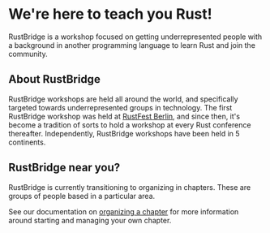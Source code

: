# We're here to teach you Rust!

RustBridge is a workshop focused on getting underrepresented people with a
background in another programming language to learn Rust and join the community.

## About RustBridge

RustBridge workshops are held all around the world, and specifically targeted
towards underrepresented groups in technology. The first RustBridge workshop was
held at [RustFest Berlin](https://2016.rustfest.eu/), and since then, it's
become a tradition of sorts to hold a workshop at every Rust conference
thereafter. Independently, RustBridge workshops have been held in 5 continents.

## RustBridge near you?

RustBridge is currently transitioning to organizing in chapters. These are groups of people based in a particular area.

See our documentation on [organizing a chapter](/organizing/chapter/) for more information around starting and managing your own chapter.
